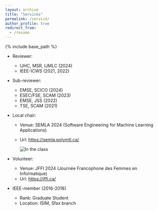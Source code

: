 ```yaml
---
layout: archive
title: "Services"
permalink: /service/
author_profile: true
redirect_from:
  - /resume
---
```


{% include base_path %}

* Reviewer:
  - IJHC, MSR, IJMLC (2024)
  - IEEE-ICWS (2021, 2022)
    
* Sub-reviewer:
  - EMSE, SCICO (2024)
  - ESEC/FSE, SCAM (2023)
  - EMSE, JSS (2022)
  - TSE, SCAM (2021)
  
 * Local chair:
   - Venue: SEMLA 2024 (Software Engineering for Machine Learning Applications)
   - Url: https://semla.polymtl.ca/
  
     ![In the class](images/semla24.png)
   
* Volunteer:
   - Venue: JFFI 2024 (Journée Francophone des Femmes en Informatique)
   - Url: https://jffi.ca/

* IEEE-member (2016-2018)
   - Rank: Graduate Student
   - Location: ISIM, Sfax branch
     
  

  
